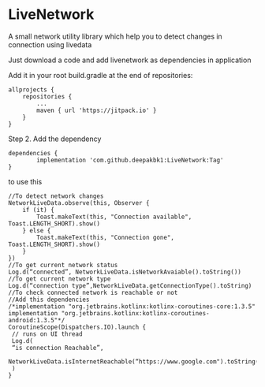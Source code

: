 # LiveNetwork

A small network utility library which help you to detect changes in connection using livedata

Just download a code and add livenetwork as dependencies in application 

Add it in your root build.gradle at the end of repositories:

	allprojects {
		repositories {
			...
			maven { url 'https://jitpack.io' }
		}
	}
Step 2. Add the dependency

	dependencies {
	        implementation 'com.github.deepakbk1:LiveNetwork:Tag'
	}



to use this 

```
//To detect network changes
NetworkLiveData.observe(this, Observer {
    if (it) {
        Toast.makeText(this, "Connection available", Toast.LENGTH_SHORT).show()
    } else {
        Toast.makeText(this, "Connection gone", Toast.LENGTH_SHORT).show()
    }
})
//To get current network status 
Log.d(“connected”, NetworkLiveData.isNetworkAvaiable().toString())
//To get current network type
Log.d(“connection type”,NetworkLiveData.getConnectionType().toString)
//To check connected network is reachable or not
//Add this dependencies
/*implementation "org.jetbrains.kotlinx:kotlinx-coroutines-core:1.3.5"
implementation "org.jetbrains.kotlinx:kotlinx-coroutines-android:1.3.5"*/
CoroutineScope(Dispatchers.IO).launch {
 // runs on UI thread
 Log.d(
 “is connection Reachable”,
 NetworkLiveData.isInternetReachable(“https://www.google.com").toString()
 )
}
```

